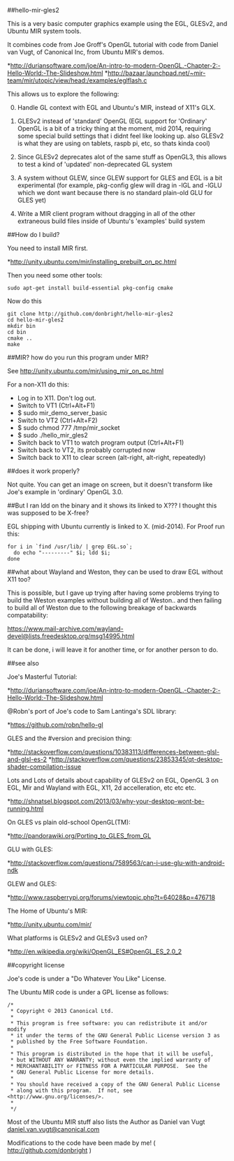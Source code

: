 ##hello-mir-gles2

This is a very basic computer graphics example using the EGL, GLESv2, and
Ubuntu MIR system tools.

It combines code from Joe Groff's OpenGL tutorial with code from Daniel 
van Vugt, of Canonical Inc, from Ubuntu MIR's demos.

*http://duriansoftware.com/joe/An-intro-to-modern-OpenGL.-Chapter-2:-Hello-World:-The-Slideshow.html
*http://bazaar.launchpad.net/~mir-team/mir/utopic/view/head:/examples/eglflash.c

This allows us to explore the following:

0. Handle GL context with EGL and Ubuntu's MIR, instead of X11's GLX.

1. GLESv2 instead of 'standard' OpenGL (EGL support for 'Ordinary' 
   OpenGL is a bit of a tricky thing at the moment, mid 2014, requiring
   some special build settings that i didnt feel like looking up. also
   GLESv2 is what they are using on tablets, raspb pi, etc, so thats kinda
   cool)

2. Since GLESv2 deprecates alot of the same stuff as OpenGL3, this allows
   to test a kind of 'updated' non-deprecated GL system

3. A system without GLEW, since GLEW support for GLES and EGL is a bit
   experimental (for example, pkg-config glew will drag in -lGL and -lGLU
   which we dont want because there is no standard plain-old GLU for GLES yet)

4. Write a MIR client program without dragging in all of the other 
   extraneous build files inside of Ubuntu's 'examples' build system

##How do I build?

You need to install MIR first.

*http://unity.ubuntu.com/mir/installing_prebuilt_on_pc.html

Then you need some other tools:

    sudo apt-get install build-essential pkg-config cmake

Now do this

    git clone http://github.com/donbright/hello-mir-gles2
    cd hello-mir-gles2
    mkdir bin
    cd bin
    cmake ..
    make

##MIR? how do you run this program under MIR?

See http://unity.ubuntu.com/mir/using_mir_on_pc.html

For a non-X11 do this:

* Log in to X11. Don't log out.
* Switch to VT1 (Ctrl+Alt+F1)
* $ sudo mir_demo_server_basic
* Switch to VT2 (Ctrl+Alt+F2)
* $ sudo chmod 777 /tmp/mir_socket
* $ sudo ./hello_mir_gles2
* Switch back to VT1 to watch program output (Ctrl+Alt+F1)
* Switch back to VT2, its probably corrupted now
* Switch back to X11 to clear screen (alt-right, alt-right, repeatedly)

##does it work properly?

Not quite. You can get an image on screen, but it doesn't transform like 
Joe's example in 'ordinary' OpenGL 3.0.

##But I ran ldd on the binary and it shows its linked to X??? I thought this was supposed to be X-free?

EGL shipping with Ubuntu currently is linked to X. (mid-2014). For Proof 
run this:

    for i in `find /usr/lib/ | grep EGL.so`;
      do echo "---------" $i; ldd $i;
    done

##what about Wayland and Weston, they can be used to draw EGL without X11 too?

This is possible, but I gave up trying after having some problems trying
to build the Weston examples without building all of Weston.. and then
failing to build all of Weston due to the following breakage of backwards
compatability:

https://www.mail-archive.com/wayland-devel@lists.freedesktop.org/msg14995.html

It can be done, i will leave it for another time, or for another person to do.

##see also

Joe's Masterful Tutorial:

*http://duriansoftware.com/joe/An-intro-to-modern-OpenGL.-Chapter-2:-Hello-World:-The-Slideshow.html

@Robn's port of Joe's code to Sam Lantinga's SDL library:

*https://github.com/robn/hello-gl

GLES and the #version and precision thing:

*http://stackoverflow.com/questions/10383113/differences-between-glsl-and-glsl-es-2
*http://stackoverflow.com/questions/23853345/qt-desktop-shader-compilation-issue

Lots and Lots of details about capability of GLESv2 on EGL, OpenGL 3 on EGL,
Mir and Wayland with EGL, X11, 2d accelleration, etc etc etc.

*http://shnatsel.blogspot.com/2013/03/why-your-desktop-wont-be-running.html

On GLES vs plain old-school OpenGL(TM):

*http://pandorawiki.org/Porting_to_GLES_from_GL

GLU with GLES:

*http://stackoverflow.com/questions/7589563/can-i-use-glu-with-android-ndk

GLEW and GLES:

*http://www.raspberrypi.org/forums/viewtopic.php?t=64028&p=476718

The Home of Ubuntu's MIR:

*http://unity.ubuntu.com/mir/

What platforms is GLESv2 and GLESv3 used on?

*http://en.wikipedia.org/wiki/OpenGL_ES#OpenGL_ES_2.0_2

##copyright license

Joe's code is under a "Do Whatever You Like" License.

The Ubuntu MIR code is under a GPL license as follows:


```
/*
 * Copyright © 2013 Canonical Ltd.
 *
 * This program is free software: you can redistribute it and/or modify
 * it under the terms of the GNU General Public License version 3 as
 * published by the Free Software Foundation.
 *
 * This program is distributed in the hope that it will be useful,
 * but WITHOUT ANY WARRANTY; without even the implied warranty of
 * MERCHANTABILITY or FITNESS FOR A PARTICULAR PURPOSE.  See the
 * GNU General Public License for more details.
 *
 * You should have received a copy of the GNU General Public License
 * along with this program.  If not, see <http://www.gnu.org/licenses/>.
 *
 */
```

Most of the Ubuntu MIR stuff also lists the Author as Daniel van Vugt 
<daniel.van.vugt@canonical.com>

Modifications to the code have been made by me! ( http://github.com/donbright )
